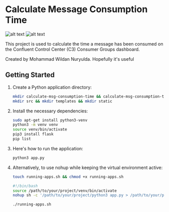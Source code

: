 # Calculate Message Consumption Time
![alt text](https://github.com/mwn-san/confluent-kafka/blob/mwn/public/calculate_message_consumption_time.png?raw=true)
![alt text](https://github.com/mwn-san/confluent-kafka/blob/mwn/public/consumer_group_message_lag.png?raw=true)

This project is used to calculate the time a message has been consumed on the Confluent Control Center (C3) Consumer Groups dashboard.

Created by Mohammad Wildan Nuryulda.
Hopefully it's useful
## Getting Started

1. Create a Python application directory:
   
   ```bash
   mkdir calculate-msg-consumption-time && calculate-msg-consumption-time
   mkdir src && mkdir templates && mkdir static
   
2. Install the necessary dependencies:
   ```bash
   sudo apt-get install python3-venv
   python3 -m venv venv
   source venv/bin/activate
   pip3 install flask
   pip list

3. Here's how to run the application:
   ```bash
   python3 app.py

4. Alternatively, to use nohup while keeping the virtual environment active:
   ```bash
   touch running-apps.sh && chmod +x running-apps.sh
   ```
   ```bash
   #!/bin/bash
   source /path/to/your/project/venv/bin/activate
   nohup sh -c '/path/to/your/project/python3 app.py > /path/to/your/project/output.log 2>&1' &
   ```
   ```bash
   ./running-apps.sh

   
